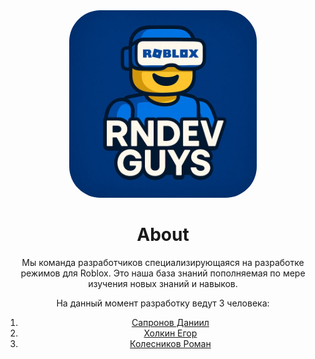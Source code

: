 <center>
<img src="images/RNDevGuysLogo.png" style="border-radius: 50px; height: 300px; width: 300px">


# About 

Мы команда разработчиков специализирующаяся на разработке режимов для Roblox. Это наша база знаний пополняемая по мере изучения новых знаний и навыков.

На данный момент разработку ведут 3 человека:

1. [Сапронов Даниил](<Сапронов Даниил.md>)
2. [Холкин Егор](<Холкин Егор.md>)
3. [Колесников Роман](<Колесников Роман.md>)

